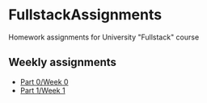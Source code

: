 # FullstackAssignments
Homework assignments for University "Fullstack" course


## Weekly assignments
* [Part 0/Week 0](/Part0/Assignments.md)
* [Part 1/Week 1](/Part1/)
